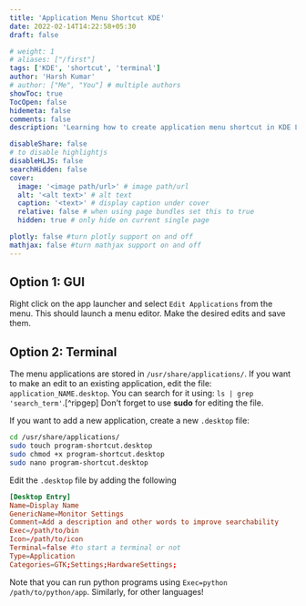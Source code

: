 ```yaml
---
title: 'Application Menu Shortcut KDE'
date: 2022-02-14T14:22:58+05:30
draft: false

# weight: 1
# aliases: ["/first"]
tags: ['KDE', 'shortcut', 'terminal']
author: 'Harsh Kumar'
# author: ["Me", "You"] # multiple authors
showToc: true
TocOpen: false
hidemeta: false
comments: false
description: 'Learning how to create application menu shortcut in KDE Linux.'

disableShare: false
# to disable highlightjs
disableHLJS: false
searchHidden: false
cover:
  image: '<image path/url>' # image path/url
  alt: '<alt text>' # alt text
  caption: '<text>' # display caption under cover
  relative: false # when using page bundles set this to true
  hidden: true # only hide on current single page

plotly: false #turn plotly support on and off
mathjax: false #turn mathjax support on and off
---
```


## Option 1: GUI

Right click on the app launcher and select `Edit Applications` from the menu. This should launch a menu editor. Make the desired edits and save them.

## Option 2: Terminal

The menu applications are stored in `/usr/share/applications/`. If you want to make an edit to an existing application, edit the file: `application_NAME.desktop`. You can search for it using: `ls | grep 'search_term'`.[^ripgep] Don't forget to use **sudo** for editing the file.

If you want to add a new application, create a new `.desktop` file:

```sh
cd /usr/share/applications/
sudo touch program-shortcut.desktop
sudo chmod +x program-shortcut.desktop
sudo nano program-shortcut.desktop
```

Edit the `.desktop` file by adding the following

```conf
[Desktop Entry]
Name=Display Name
GenericName=Monitor Settings
Comment=Add a description and other words to improve searchability
Exec=/path/to/bin
Icon=/path/to/icon
Terminal=false #to start a terminal or not
Type=Application
Categories=GTK;Settings;HardwareSettings;
```

Note that you can run python programs using `Exec=python /path/to/python/app`. Similarly, for other languages!

[^ripgrep]: You can also use `rg` for ripgrep if you have that installed.
